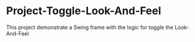 # Project-Toggle-Look-And-Feel
This project demonstrate a Swing frame with the logic for toggle the Look-And-Feel
